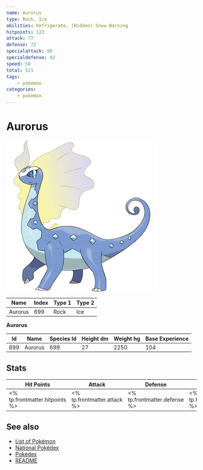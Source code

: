 ```yaml
---
name: Aurorus
type: Rock, Ice
abilities: Refrigerate, (Hidden) Snow Warning
hitpoints: 123
attack: 77
defense: 72
specialattack: 99
specialdefense: 92
speed: 58
total: 521
tags:
    - pokemon
categories:
    - pokemon
---
```


# Aurorus


![Aurorus](images/699.png)

| **Name** | **Index** | **Type 1** | **Type 2** |
|----|----|----|----|
| Aurorus | 699 | Rock | Ice  |

**Aurorus** 




| **Id** | **Name** | **Species Id** | **Height dm** | **Weight hg** | **Base Experience** |
|--------|----------|----------------|------------|------------|---------------------|
| 699 | Aurorus | 699 | 27 | 2250 | 104 |



## Stats

| **Hit Points** | **Attack** | **Defense** | **Special Attack** | **Special Defense** | **Speed** | **Total** |
|----------------|------------|-------------|--------------------|---------------------|-----------|-----------|
| <% tp.frontmatter.hitpoints %> | <% tp.frontmatter.attack %> | <% tp.frontmatter.defense %> | <% tp.frontmatter.specialattack %> | <% tp.frontmatter.specialdefense %> | <% tp.frontmatter.speed %> | <% tp.frontmatter.total %> |

## See also

- [List of Pokémon](../pokemon.md)
- [National Pokédex](../national_pokedex.md)
- [Pokédex](../pokedex.md)
- [README](../README.md)
